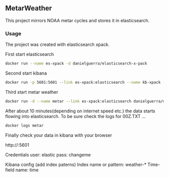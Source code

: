 ## MetarWeather

This project mirrors NOAA metar cycles and stores it in elasticsearch.

### Usage

The project was created with elasticsearch xpack.

First start elasticsearch
```bash
docker run --name es-xpack -d danielguerra/elasticsearch-x-pack
```

Second start kibana
```bash
docker run -p 5601:5601 --link es-xpack:elasticsearch --name kb-xpack -d danielguerra/kibana-x-pack
```

Third start metar weather
```bash
docker run -d --name metar --link es-xpack:elasticsearch danielguerra/metar-weather
```

After about 10 minutes(depending on internet speed etc.)
the data starts flowing into elasticsearch. To be sure
check the logs for 00Z.TXT ...

```bash
docker logs metar
```

Finally check your data in kibana with your browser

http://<docker-host>:5601

Credentials
user: elastic
pass: changeme

Kibana config (add index paterns)
Index name or pattern: weather-*
Time-field name: time
